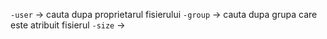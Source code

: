 `-user` -> cauta dupa proprietarul fisierului
`-group` -> cauta dupa grupa care este atribuit fisierul 
`-size` -> 